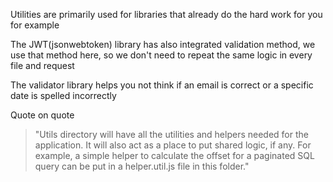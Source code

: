 Utilities are primarily used for libraries that already do the hard work for you for example

The JWT(jsonwebtoken) library has also integrated validation method, we use that method here, so we don't need to repeat the same logic in every file and request

The validator library helps you not think if an email is correct or a specific date is spelled incorrectly

Quote on quote
>"Utils directory will have all the utilities and helpers needed for the application. It will also act as a place to put shared logic, if any. For example, a simple helper to calculate the offset for a paginated SQL query can be put in a helper.util.js file in this folder."